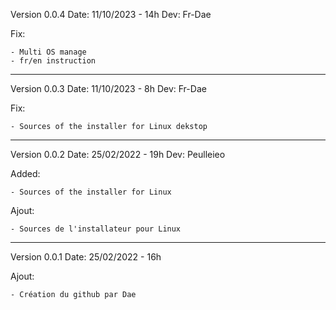 Version 0.0.4
Date: 11/10/2023 - 14h
Dev: Fr-Dae

Fix: 
	
	- Multi OS manage
	- fr/en instruction
---------------------------------------------------------------------------------------------
Version 0.0.3
Date: 11/10/2023 - 8h
Dev: Fr-Dae

Fix: 
	
	- Sources of the installer for Linux dekstop

---------------------------------------------------------------------------------------------

Version 0.0.2
Date: 25/02/2022 - 19h
Dev: Peulleieo

Added: 
	
	- Sources of the installer for Linux
Ajout:
	
	- Sources de l'installateur pour Linux

---------------------------------------------------------------------------------------------

Version 0.0.1
Date: 25/02/2022 - 16h

Ajout: 
	
	- Création du github par Dae
